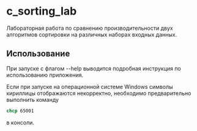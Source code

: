 # c_sorting_lab
Лабораторная работа по сравнению производительности двух алгоритмов сортировки на различных наборах входных данных.

## Использование
При запуске с флагом --help выводится подробная инструкция по использованию приложения.

Если при запуске на операционной системе Windows символы кириллицы отображаются некорректно, необходимо предварительно выполнить команду
```bat
chcp 65001
```
в консоли.
